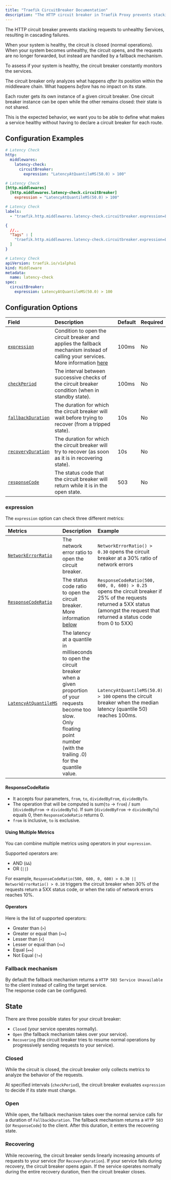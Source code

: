 ```yaml
---
title: "Traefik CircuitBreaker Documentation"
description: "The HTTP circuit breaker in Traefik Proxy prevents stacking requests to unhealthy Services, resulting in cascading failures. Read the technical documentation."
---
```


The HTTP circuit breaker prevents stacking requests to unhealthy Services, resulting in cascading failures.

When your system is healthy, the circuit is closed (normal operations).
When your system becomes unhealthy, the circuit opens, and the requests are no longer forwarded, but instead are handled by a fallback mechanism.

To assess if your system is healthy, the circuit breaker constantly monitors the services.

The circuit breaker only analyzes what happens *after* its position within the middleware chain. What happens *before* has no impact on its state.

Each router gets its own instance of a given circuit breaker.
One circuit breaker instance can be open while the other remains closed: their state is not shared.

This is the expected behavior, we want you to be able to define what makes a service healthy without having to declare a circuit breaker for each route.

## Configuration Examples

```yaml tab="Structured (YAML)"
# Latency Check
http:
  middlewares:
    latency-check:
      circuitBreaker:
        expression: "LatencyAtQuantileMS(50.0) > 100"
```

```toml tab="Structured (TOML)"
# Latency Check
[http.middlewares]
  [http.middlewares.latency-check.circuitBreaker]
    expression = "LatencyAtQuantileMS(50.0) > 100"
```

```yaml tab="Labels"
# Latency Check
labels:
  - "traefik.http.middlewares.latency-check.circuitbreaker.expression=LatencyAtQuantileMS(50.0) > 100"
```

```json tab="Tags"
{
  //..
  "Tags" : [
    "traefik.http.middlewares.latency-check.circuitbreaker.expression=LatencyAtQuantileMS(50.0) > 100"
  ]
}
```

```yaml tab="Kubernetes"
# Latency Check
apiVersion: traefik.io/v1alpha1
kind: Middleware
metadata:
  name: latency-check
spec:
  circuitBreaker:
    expression: LatencyAtQuantileMS(50.0) > 100
```

## Configuration Options

| Field | Description | Default | Required |
|:------|:------------|:--------|:---------|
| <a id="expression" href="#expression" title="#expression">`expression`</a> | Condition to open the circuit breaker and applies the fallback mechanism instead of calling your services.<br />More information [here](#expression) | 100ms | No |
| <a id="checkPeriod" href="#checkPeriod" title="#checkPeriod">`checkPeriod`</a> | The interval between successive checks of the circuit breaker condition (when in standby state). | 100ms | No |
| <a id="fallbackDuration" href="#fallbackDuration" title="#fallbackDuration">`fallbackDuration`</a> | The duration for which the circuit breaker will wait before trying to recover (from a tripped state). | 10s | No |
| <a id="recoveryDuration" href="#recoveryDuration" title="#recoveryDuration">`recoveryDuration`</a> | The duration for which the circuit breaker will try to recover (as soon as it is in recovering state). | 10s | No |
| <a id="responseCode" href="#responseCode" title="#responseCode">`responseCode`</a> | The status code that the circuit breaker will return while it is in the open state. | 503 | No |

### expression

The `expression` option can check three different metrics:

| Metrics | Description | Example |
|:------|:------------|:--------|
| <a id="NetworkErrorRatio" href="#NetworkErrorRatio" title="#NetworkErrorRatio">`NetworkErrorRatio`</a> | The network error ratio to open the circuit breaker. | `NetworkErrorRatio() > 0.30` opens the circuit breaker at a 30% ratio of network errors |
| <a id="ResponseCodeRatio" href="#ResponseCodeRatio" title="#ResponseCodeRatio">`ResponseCodeRatio`</a> | The status code ratio to open the circuit breaker.<br />More information [below](#responsecoderatio) | `ResponseCodeRatio(500, 600, 0, 600) > 0.25` opens the circuit breaker if 25% of the requests returned a 5XX status (amongst the request that returned a status code from 0 to 5XX)  |
| <a id="LatencyAtQuantileMS" href="#LatencyAtQuantileMS" title="#LatencyAtQuantileMS">`LatencyAtQuantileMS`</a> | The latency at a quantile in milliseconds to open the circuit breaker when a given proportion of your requests become too slow.<br /> Only floating point number (with the trailing .0) for the quantile value. | `LatencyAtQuantileMS(50.0) > 100` opens the circuit breaker when the median latency (quantile 50) reaches 100ms. |

#### ResponseCodeRatio

- It accepts four parameters, `from`, `to`, `dividedByFrom`, `dividedByTo`.
- The operation that will be computed is sum(`to` -> `from`) / sum (`dividedByFrom` -> `dividedByTo`). If sum (`dividedByFrom` -> `dividedByTo`) equals 0, then `ResponseCodeRatio` returns 0.
- `from` is inclusive, `to` is exclusive.

#### Using Multiple Metrics

You can combine multiple metrics using operators in your `expression`.

Supported operators are:

- AND (`&&`)
- OR (`||`)

For example, `ResponseCodeRatio(500, 600, 0, 600) > 0.30 || NetworkErrorRatio() > 0.10` triggers the circuit breaker when 30% of the requests return a 5XX status code, or when the ratio of network errors reaches 10%.

#### Operators

Here is the list of supported operators:

- Greater than (`>`)
- Greater or equal than (`>=`)
- Lesser than (`<`)
- Lesser or equal than (`<=`)
- Equal (`==`)
- Not Equal (`!=`)

### Fallback mechanism

By default the fallback mechanism returns a `HTTP 503 Service Unavailable` to the client instead of calling the target service.  
The response code can be configured.

## State

There are three possible states for your circuit breaker:

- `Closed` (your service operates normally).
- `Open` (the fallback mechanism takes over your service).
- `Recovering` (the circuit breaker tries to resume normal operations by progressively sending requests to your service).

### Closed

While the circuit is closed, the circuit breaker only collects metrics to analyze the behavior of the requests.

At specified intervals (`checkPeriod`), the circuit breaker evaluates `expression` to decide if its state must change.

### Open

While open, the fallback mechanism takes over the normal service calls for a duration of `FallbackDuration`.
The fallback mechanism returns a `HTTP 503` (or `ResponseCode`) to the client.
After this duration, it enters the recovering state.

### Recovering

While recovering, the circuit breaker sends linearly increasing amounts of requests to your service (for `RecoveryDuration`).
If your service fails during recovery, the circuit breaker opens again.
If the service operates normally during the entire recovery duration, then the circuit breaker closes.
